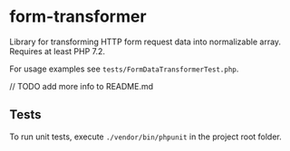 # form-transformer

Library for transforming HTTP form request data into normalizable array. Requires at least PHP 7.2.

For usage examples see `tests/FormDataTransformerTest.php`.

// TODO add more info to README.md


## Tests

To run unit tests, execute `./vendor/bin/phpunit` in the project root folder.
